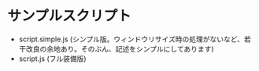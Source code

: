 # サンプルスクリプト

- script.simple.js (シンプル版。ウィンドウリサイズ時の処理がないなど、若干改良の余地あり。そのぶん、記述をシンプルにしてあります)
- script.js (フル装備版)
